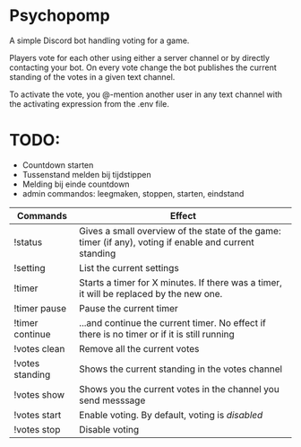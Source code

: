 # Psychopomp
A simple Discord bot handling voting for a game. 

Players vote for each other using either a server channel or by directly contacting your bot. On every vote change the bot publishes the current standing of the votes in a given text channel. 

To activate the vote, you @-mention another user in any text channel with the activating expression from the .env file. 


# TODO:
- Countdown starten
- Tussenstand melden bij tijdstippen
- Melding bij einde countdown
- admin commandos: leegmaken, stoppen, starten, eindstand


| Commands | Effect | 
| --- | --- |
|!status| Gives a small overview of the state of the game: timer (if any), voting if enable and current standing | 
|!setting| List the current settings | 
|!timer <minuten>| Starts a timer for X minutes. If there was a timer, it will be replaced by the new one. | 
|!timer pause| Pause the current timer |
|!timer continue| ...and continue the current timer. No effect if there is no timer or if it is still running | 
|!votes clean| Remove all the current votes | 
|!votes standing| Shows the current standing in the votes channel |  
|!votes show | Shows you the current votes in the channel you send messsage | 
|!votes start| Enable voting. By default, voting is _disabled_ | 
|!votes stop| Disable voting |
 
